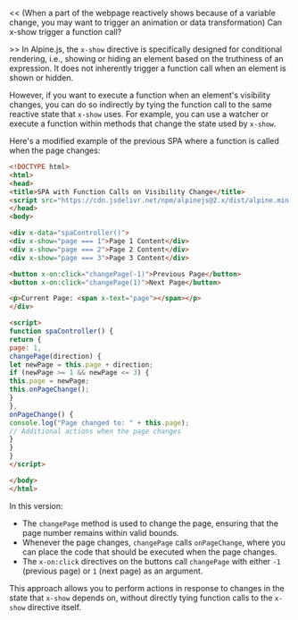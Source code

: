 


<< (When a part of the webpage reactively shows because of a variable change, you may want to trigger an animation or data transformation)
Can x-show trigger a function call?

\>>
In Alpine.js, the `x-show` directive is specifically designed for conditional rendering, i.e., showing or hiding an element based on the truthiness of an expression. It does not inherently trigger a function call when an element is shown or hidden.

However, if you want to execute a function when an element's visibility changes, you can do so indirectly by tying the function call to the same reactive state that `x-show` uses. For example, you can use a watcher or execute a function within methods that change the state used by `x-show`.

Here's a modified example of the previous SPA where a function is called when the page changes:

```html
<!DOCTYPE html>
<html>
<head>
<title>SPA with Function Calls on Visibility Change</title>
<script src="https://cdn.jsdelivr.net/npm/alpinejs@2.x/dist/alpine.min.js" defer></script>
</head>
<body>

<div x-data="spaController()">
<div x-show="page === 1">Page 1 Content</div>
<div x-show="page === 2">Page 2 Content</div>
<div x-show="page === 3">Page 3 Content</div>

<button x-on:click="changePage(-1)">Previous Page</button>
<button x-on:click="changePage(1)">Next Page</button>

<p>Current Page: <span x-text="page"></span></p>
</div>

<script>
function spaController() {
return {
page: 1,
changePage(direction) {
let newPage = this.page + direction;
if (newPage >= 1 && newPage <= 3) {
this.page = newPage;
this.onPageChange();
}
},
onPageChange() {
console.log("Page changed to: " + this.page);
// Additional actions when the page changes
}
}
}
</script>

</body>
</html>
```

In this version:

- The `changePage` method is used to change the page, ensuring that the page number remains within valid bounds.
- Whenever the page changes, `changePage` calls `onPageChange`, where you can place the code that should be executed when the page changes.
- The `x-on:click` directives on the buttons call `changePage` with either `-1` (previous page) or `1` (next page) as an argument.

This approach allows you to perform actions in response to changes in the state that `x-show` depends on, without directly tying function calls to the `x-show` directive itself.